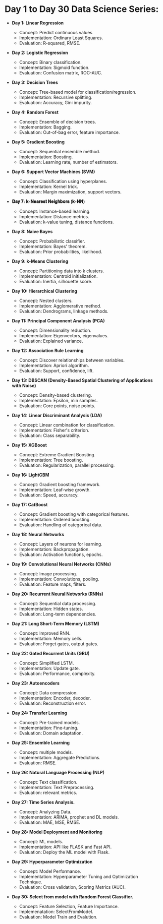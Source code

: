# **Day 1 to Day 30 Data Science Series:**

- **Day 1: Linear Regression**
  - Concept: Predict continuous values.
  - Implementation: Ordinary Least Squares.
  - Evaluation: R-squared, RMSE.
 
- **Day 2: Logistic Regression**
  - Concept: Binary classification.
  - Implementation: Sigmoid function.
  - Evaluation: Confusion matrix, ROC-AUC.

- **Day 3: Decision Trees**
  - Concept: Tree-based model for classification/regression.
  -  Implementation: Recursive splitting.
  - Evaluation: Accuracy, Gini impurity.
 
- **Day 4: Random Forest**
  - Concept: Ensemble of decision trees.
  - Implementation: Bagging.
  - Evaluation: Out-of-bag error, feature importance.
 
- **Day 5: Gradient Boosting**
  - Concept: Sequential ensemble method.
  - Implementation: Boosting.
  - Evaluation: Learning rate, number of estimators.

- **Day 6: Support Vector Machines (SVM)**
  - Concept: Classification using hyperplanes.
  - Implementation: Kernel trick.
  - Evaluation: Margin maximization, support vectors.

- **𝐃𝐚𝐲 𝟕: 𝐤-𝐍𝐞𝐚𝐫𝐞𝐬𝐭 𝐍𝐞𝐢𝐠𝐡𝐛𝐨𝐫𝐬 (𝐤-𝐍𝐍)**
  - Concept: Instance-based learning.
  - Implementation: Distance metrics.
  - Evaluation: k-value tuning, distance functions.

- **Day 8: Naive Bayes**
  - Concept: Probabilistic classifier.
  - Implementation: Bayes' theorem.
  - Evaluation: Prior probabilities, likelihood.

- **Day 9: k-Means Clustering**
  - Concept: Partitioning data into k clusters.
  - Implementation: Centroid initialization.
  - Evaluation: Inertia, silhouette score.
 
- **Day 10: Hierarchical Clustering**
  - Concept: Nested clusters.
  - Implementation: Agglomerative method.
  - Evaluation: Dendrograms, linkage methods.

- **Day 11: Principal Component Analysis (PCA)**
  - Concept: Dimensionality reduction.
  - Implementation: Eigenvectors, eigenvalues.
  - Evaluation: Explained variance.
 
- **Day 12: Association Rule Learning**
  - Concept: Discover relationships between variables.
  - Implementation: Apriori algorithm.
  - Evaluation: Support, confidence, lift.

- **Day 13: DBSCAN (Density-Based Spatial Clustering of Applications with Noise)**
  - Concept: Density-based clustering.
  - Implementation: Epsilon, min samples.
  - Evaluation: Core points, noise points.
 
- **Day 14: Linear Discriminant Analysis (LDA)**
  - Concept: Linear combination for classification.
  - Implementation: Fisher's criterion.
  - Evaluation: Class separability.
 
- **Day 15: XGBoost**
  - Concept: Extreme Gradient Boosting.
  - Implementation: Tree boosting.
  - Evaluation: Regularization, parallel processing.
 
- **Day 16: LightGBM**
  - Concept: Gradient boosting framework.
  - Implementation: Leaf-wise growth.
  - Evaluation: Speed, accuracy.
 
- **Day 17: CatBoost**
  - Concept: Gradient boosting with categorical features.
  - Implementation: Ordered boosting.
  - Evaluation: Handling of categorical data.
 
- **Day 18: Neural Networks**
  - Concept: Layers of neurons for learning.
  - Implementation: Backpropagation.
  - Evaluation: Activation functions, epochs.

- **Day 19: Convolutional Neural Networks (CNNs)**
  - Concept: Image processing.
  - Implementation: Convolutions, pooling.
  - Evaluation: Feature maps, filters.
 
- **Day 20: Recurrent Neural Networks (RNNs)**
  - Concept: Sequential data processing.
  - Implementation: Hidden states.
  - Evaluation: Long-term dependencies.

- **Day 21: Long Short-Term Memory (LSTM)**
  - Concept: Improved RNN.
  - Implementation: Memory cells.
  - Evaluation: Forget gates, output gates.
 
- **Day 22: Gated Recurrent Units (GRU)**
  - Concept: Simplified LSTM.
  - Implementation: Update gate.
  - Evaluation: Performance, complexity.

- **Day 23: Autoencoders**
  - Concept: Data compression.
  - Implementation: Encoder, decoder.
  - Evaluation: Reconstruction error.

- **Day 24: Transfer Learning**
  - Concept: Pre-trained models.
  - Implementation: Fine-tuning.
  - Evaluation: Domain adaptation.
 
- **Day 25: Ensemble Learning**
  - Concept: multiple models.
  - Implementation: Aggregate Predictions.
  - Evaluation: RMSE.
 
- **Day 26: Natural Language Processing (NLP)**
  - Concept: Text classification.
  - Implementation: Text Preprocessing.
  - Evaluation: relevant metrics.
 
- **Day 27: Time Series Analysis.**
  - Concept:  Analyzing Data.
  - Implementation: ARIMA, prophet and DL models.
  - Evaluation: MAE, MSE, RMSE.
 
- **Day 28: Model Deployment and Monitoring**
  - Concept: ML models.
  - Implementation: API like FLASK and Fast API.
  - Evaluation: Deploy the ML model with Flask.
 
- **Day 29: Hyperparameter Optimization**
  - Concept: Model Performance.
  - Implementation: Hyperparameter Tuning and Optimization Technique.
  - Evaluation: Cross validation, Scoring Metrics (AUC).
 
- **Day 30: Select from model with Random Forest Classifier.**
  - Concept: Feature Selection, Feature Importance.
  - Implemenatation: SelectFromModel.
  - Evaluation: Model Train and Evalution.
   
